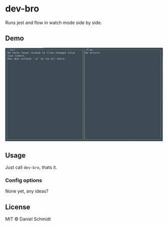 # dev-bro

Runs jest and flow in watch mode side by side.

## Demo

![](https://raw.githubusercontent.com/DanielMSchmidt/dev-bro/master/example.gif)

## Usage

Just call `dev-bro`, thats it.

### Config options

None yet, any ideas?

## License

MIT © Daniel Schmidt